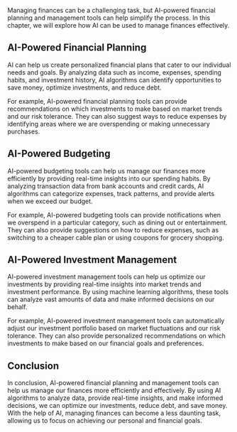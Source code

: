 

Managing finances can be a challenging task, but AI-powered financial planning and management tools can help simplify the process. In this chapter, we will explore how AI can be used to manage finances effectively.

AI-Powered Financial Planning
-----------------------------

AI can help us create personalized financial plans that cater to our individual needs and goals. By analyzing data such as income, expenses, spending habits, and investment history, AI algorithms can identify opportunities to save money, optimize investments, and reduce debt.

For example, AI-powered financial planning tools can provide recommendations on which investments to make based on market trends and our risk tolerance. They can also suggest ways to reduce expenses by identifying areas where we are overspending or making unnecessary purchases.

AI-Powered Budgeting
--------------------

AI-powered budgeting tools can help us manage our finances more efficiently by providing real-time insights into our spending habits. By analyzing transaction data from bank accounts and credit cards, AI algorithms can categorize expenses, track patterns, and provide alerts when we exceed our budget.

For example, AI-powered budgeting tools can provide notifications when we overspend in a particular category, such as dining out or entertainment. They can also provide suggestions on how to reduce expenses, such as switching to a cheaper cable plan or using coupons for grocery shopping.

AI-Powered Investment Management
--------------------------------

AI-powered investment management tools can help us optimize our investments by providing real-time insights into market trends and investment performance. By using machine learning algorithms, these tools can analyze vast amounts of data and make informed decisions on our behalf.

For example, AI-powered investment management tools can automatically adjust our investment portfolio based on market fluctuations and our risk tolerance. They can also provide personalized recommendations on which investments to make based on our financial goals and preferences.

Conclusion
----------

In conclusion, AI-powered financial planning and management tools can help us manage our finances more efficiently and effectively. By using AI algorithms to analyze data, provide real-time insights, and make informed decisions, we can optimize our investments, reduce debt, and save money. With the help of AI, managing finances can become a less daunting task, allowing us to focus on achieving our personal and financial goals.
